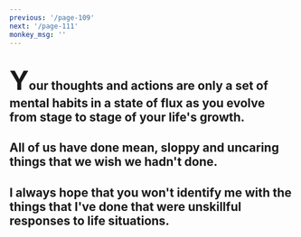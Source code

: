 ```yaml
---
previous: '/page-109'
next: '/page-111'
monkey_msg: ''
---
```


## <span style="font-size:47px;">Y</span>our thoughts and actions are only a set of mental habits in a state of flux as you evolve from stage to stage of your life's growth.
## All of us have done mean, sloppy and uncaring things that we wish we hadn't done.
## I always hope that you won't identify me with the things that I've done that were unskillful responses to life situations.
